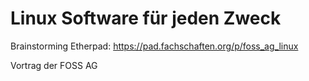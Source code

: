# Linux Software für jeden Zweck

Brainstorming Etherpad: https://pad.fachschaften.org/p/foss_ag_linux

Vortrag der FOSS AG
